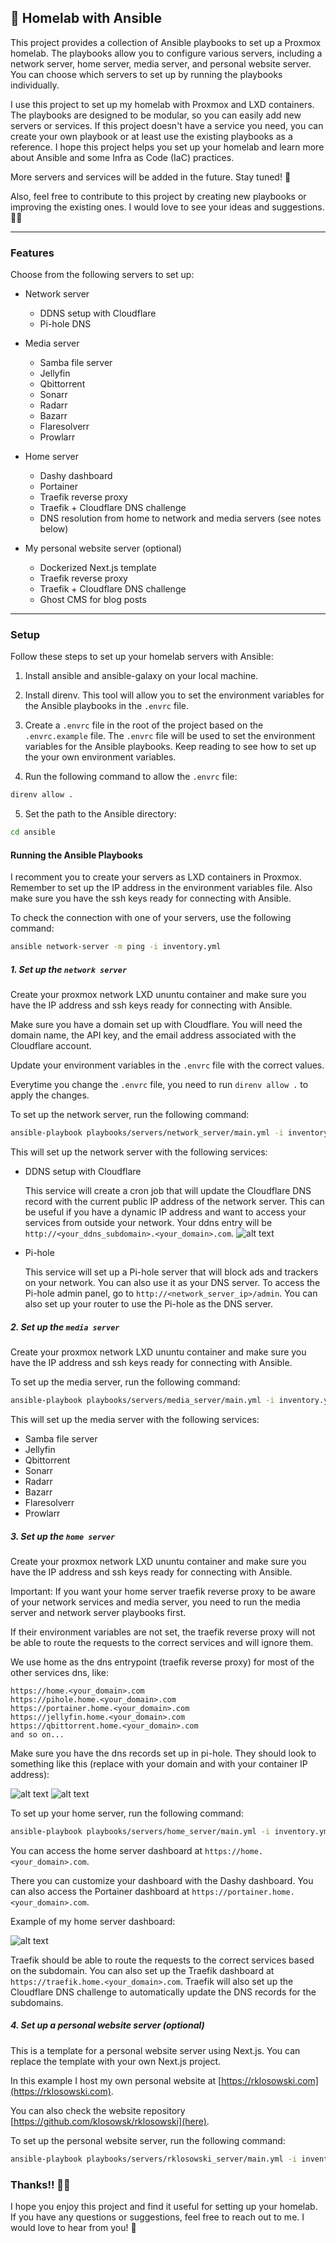 ## 💚 Homelab with Ansible

This project provides a collection of Ansible playbooks to set up a Proxmox homelab. The playbooks allow you to configure various servers, including a network server, home server, media server, and personal website server. You can choose which servers to set up by running the playbooks individually.

I use this project to set up my homelab with Proxmox and LXD containers. The playbooks are designed to be modular, so you can easily add new servers or services. If this project doesn't have a service you need, you can create your own playbook or at least use the existing playbooks as a reference. I hope this project helps you set up your homelab and learn more about Ansible and some Infra as Code (IaC) practices.

More servers and services will be added in the future. Stay tuned! 🚀

Also, feel free to contribute to this project by creating new playbooks or improving the existing ones. I would love to see your ideas and suggestions. 🙌🏻

---

### Features

Choose from the following servers to set up:

- Network server

  - DDNS setup with Cloudflare
  - Pi-hole DNS

- Media server

  - Samba file server
  - Jellyfin
  - Qbittorrent
  - Sonarr
  - Radarr
  - Bazarr
  - Flaresolverr
  - Prowlarr

- Home server

  - Dashy dashboard
  - Portainer
  - Traefik reverse proxy
  - Traefik + Cloudflare DNS challenge
  - DNS resolution from home to network and media servers (see notes below)

- My personal website server (optional)
  - Dockerized Next.js template
  - Traefik reverse proxy
  - Traefik + Cloudflare DNS challenge
  - Ghost CMS for blog posts

---

### Setup

Follow these steps to set up your homelab servers with Ansible:

1. Install ansible and ansible-galaxy on your local machine.

2. Install direnv. This tool will allow you to set the environment variables for the Ansible playbooks in the `.envrc` file.

3. Create a `.envrc` file in the root of the project based on the `.envrc.example` file. The `.envrc` file will be used to set the environment variables for the Ansible playbooks.
   Keep reading to see how to set up the your own environment variables.

4. Run the following command to allow the `.envrc` file:

```bash
direnv allow .
```

5. Set the path to the Ansible directory:

```bash
cd ansible
```

#### Running the Ansible Playbooks

I recomment you to create your servers as LXD containers in Proxmox. Remember to set up the IP address in the environment variables file. Also make sure you have the ssh keys ready for connecting with Ansible.

To check the connection with one of your servers, use the following command:

```bash
ansible network-server -m ping -i inventory.yml
```

##### 1. Set up the `network server`

Create your proxmox network LXD ununtu container and make sure you have the IP address and ssh keys ready for connecting with Ansible.

Make sure you have a domain set up with Cloudflare. You will need the domain name, the API key, and the email address associated with the Cloudflare account.

Update your environment variables in the `.envrc` file with the correct values.

Everytime you change the `.envrc` file, you need to run `direnv allow .` to apply the changes.

To set up the network server, run the following command:

```bash
ansible-playbook playbooks/servers/network_server/main.yml -i inventory.yml -K
```

This will set up the network server with the following services:

- DDNS setup with Cloudflare

  This service will create a cron job that will update the Cloudflare DNS record with the current public IP address of the network server.
  This can be useful if you have a dynamic IP address and want to access your services from outside your network.
  Your ddns entry will be `http://<your_ddns_subdomain>.<your_domain>.com`.
  ![alt text](docs/assets/ddns.png)

- Pi-hole

  This service will set up a Pi-hole server that will block ads and trackers on your network.
  You can also use it as your DNS server.
  To access the Pi-hole admin panel, go to `http://<network_server_ip>/admin`.
  You can also set up your router to use the Pi-hole as the DNS server.

##### 2. Set up the `media server`

Create your proxmox network LXD ununtu container and make sure you have the IP address and ssh keys ready for connecting with Ansible.

To set up the media server, run the following command:

```bash
ansible-playbook playbooks/servers/media_server/main.yml -i inventory.yml -K
```

This will set up the media server with the following services:

- Samba file server
- Jellyfin
- Qbittorrent
- Sonarr
- Radarr
- Bazarr
- Flaresolverr
- Prowlarr

##### 3. Set up the `home server`

Create your proxmox network LXD ununtu container and make sure you have the IP address and ssh keys ready for connecting with Ansible.

Important: If you want your home server traefik reverse proxy to be aware of your network services and media server, you need to run the media server and network server playbooks first.

If their environment variables are not set, the traefik reverse proxy will not be able to route the requests to the correct services and will ignore them.

We use home as the dns entrypoint (traefik reverse proxy) for most of the other services dns, like:

```
https://home.<your_domain>.com
https://pihole.home.<your_domain>.com
https://portainer.home.<your_domain>.com
https://jellyfin.home.<your_domain>.com
https://qbittorrent.home.<your_domain>.com
and so on...
```

Make sure you have the dns records set up in pi-hole. They should look to something like this (replace with your domain and with your container IP address):

![alt text](docs/assets/local_dns_domains.png)
![alt text](docs/assets/cname_records.png)

To set up your home server, run the following command:

```bash
ansible-playbook playbooks/servers/home_server/main.yml -i inventory.yml -K
```

You can access the home server dashboard at `https://home.<your_domain>.com`.

There you can customize your dashboard with the Dashy dashboard. You can also access the Portainer dashboard at `https://portainer.home.<your_domain>.com`.

Example of my home server dashboard:

![alt text](docs/assets/dashy.png)

Traefik should be able to route the requests to the correct services based on the subdomain. You can also set up the Traefik dashboard at `https://traefik.home.<your_domain>.com`.
Traefik will also set up the Cloudflare DNS challenge to automatically update the DNS records for the subdomains.

##### 4. Set up a personal website server (optional)

This is a template for a personal website server using Next.js. You can replace the template with your own Next.js project.

In this example I host my own personal website at [https://rklosowski.com](https://rklosowski.com).

You can also check the website repository [https://github.com/klosowsk/rklosowski](here).

To set up the personal website server, run the following command:

```bash
ansible-playbook playbooks/servers/rklosowski_server/main.yml -i inventory.yml -K
```

### Thanks!! ✋🏻

I hope you enjoy this project and find it useful for setting up your homelab. If you have any questions or suggestions, feel free to reach out to me. I would love to hear from you! 🚀
